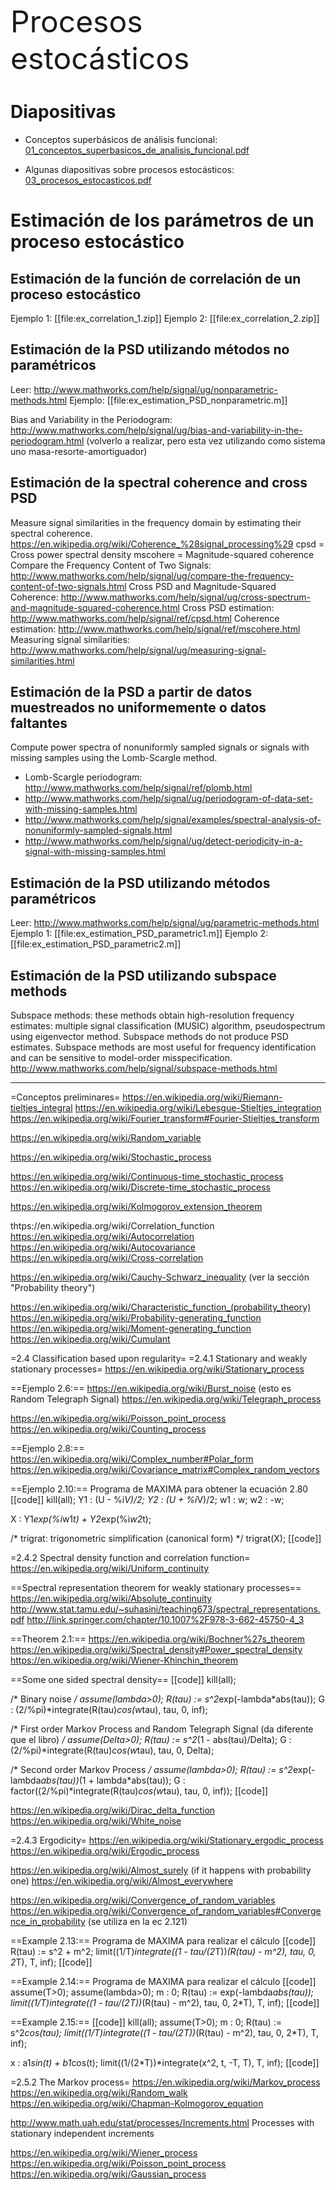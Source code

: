 <font size="30">Procesos estocásticos</font>

# Diapositivas
* Conceptos superbásicos de análisis funcional: [01_conceptos_superbasicos_de_analisis_funcional.pdf](../diapositivas/01_conceptos_superbasicos_de_analisis_funcional.pdf)

* Algunas diapositivas sobre procesos estocásticos:  [03_procesos_estocasticos.pdf](../diapositivas/03_procesos_estocasticos.pdf)

# Estimación de los parámetros de un proceso estocástico

## Estimación de la función de correlación de un proceso estocástico
Ejemplo 1: [[file:ex_correlation_1.zip]] 
Ejemplo 2: [[file:ex_correlation_2.zip]]

## Estimación de la PSD utilizando métodos no paramétricos
Leer: http://www.mathworks.com/help/signal/ug/nonparametric-methods.html
Ejemplo: [[file:ex_estimation_PSD_nonparametric.m]] 

Bias and Variability in the Periodogram: http://www.mathworks.com/help/signal/ug/bias-and-variability-in-the-periodogram.html (volverlo a realizar, pero esta vez utilizando como sistema uno masa-resorte-amortiguador)

## Estimación de la spectral coherence and cross PSD
Measure signal similarities in the frequency domain by estimating their spectral coherence.
https://en.wikipedia.org/wiki/Coherence_%28signal_processing%29
cpsd = Cross power spectral density
mscohere = Magnitude-squared coherence
Compare the Frequency Content of Two Signals: http://www.mathworks.com/help/signal/ug/compare-the-frequency-content-of-two-signals.html
Cross PSD and Magnitude-Squared Coherence: http://www.mathworks.com/help/signal/ug/cross-spectrum-and-magnitude-squared-coherence.html
Cross PSD estimation: http://www.mathworks.com/help/signal/ref/cpsd.html
Coherence estimation: http://www.mathworks.com/help/signal/ref/mscohere.html
Measuring signal similarities: http://www.mathworks.com/help/signal/ug/measuring-signal-similarities.html

## Estimación de la PSD a partir de datos muestreados no uniformemente o datos faltantes
Compute power spectra of nonuniformly sampled signals or signals with missing samples using the Lomb-Scargle method.
* Lomb-Scargle periodogram: http://www.mathworks.com/help/signal/ref/plomb.html
* http://www.mathworks.com/help/signal/ug/periodogram-of-data-set-with-missing-samples.html
* http://www.mathworks.com/help/signal/examples/spectral-analysis-of-nonuniformly-sampled-signals.html
* http://www.mathworks.com/help/signal/ug/detect-periodicity-in-a-signal-with-missing-samples.html

## Estimación de la PSD utilizando métodos paramétricos
Leer: http://www.mathworks.com/help/signal/ug/parametric-methods.html
Ejemplo 1: [[file:ex_estimation_PSD_parametric1.m]] 
Ejemplo 2: [[file:ex_estimation_PSD_parametric2.m]] 

## Estimación de la PSD utilizando subspace methods
Subspace methods: these methods obtain high-resolution frequency estimates: multiple signal classification (MUSIC) algorithm, pseudospectrum using eigenvector method. Subspace methods do not produce PSD estimates. Subspace methods are most useful for frequency identification and can be sensitive to model-order misspecification.
http://www.mathworks.com/help/signal/subspace-methods.html


-----------

=Conceptos preliminares=
https://en.wikipedia.org/wiki/Riemann-tieltjes_integral
https://en.wikipedia.org/wiki/Lebesgue-Stieltjes_integration
https://en.wikipedia.org/wiki/Fourier_transform#Fourier-Stieltjes_transform

https://en.wikipedia.org/wiki/Random_variable





https://en.wikipedia.org/wiki/Stochastic_process

https://en.wikipedia.org/wiki/Continuous-time_stochastic_process
https://en.wikipedia.org/wiki/Discrete-time_stochastic_process

https://en.wikipedia.org/wiki/Kolmogorov_extension_theorem

thtps://en.wikipedia.org/wiki/Correlation_function
https://en.wikipedia.org/wiki/Autocorrelation
https://en.wikipedia.org/wiki/Autocovariance
https://en.wikipedia.org/wiki/Cross-correlation

https://en.wikipedia.org/wiki/Cauchy-Schwarz_inequality (ver la sección "Probability theory")

https://en.wikipedia.org/wiki/Characteristic_function_(probability_theory)
https://en.wikipedia.org/wiki/Probability-generating_function
https://en.wikipedia.org/wiki/Moment-generating_function
https://en.wikipedia.org/wiki/Cumulant

=2.4 Classification based upon regularity=
=2.4.1 Stationary and weakly stationary processes=
https://en.wikipedia.org/wiki/Stationary_process

==Ejemplo 2.6:==
https://en.wikipedia.org/wiki/Burst_noise (esto es Random Telegraph Signal)
https://en.wikipedia.org/wiki/Telegraph_process

https://en.wikipedia.org/wiki/Poisson_point_process
https://en.wikipedia.org/wiki/Counting_process

==Ejemplo 2.8:==
https://en.wikipedia.org/wiki/Complex_number#Polar_form
https://en.wikipedia.org/wiki/Covariance_matrix#Complex_random_vectors

==Ejemplo 2.10:==
Programa de MAXIMA para obtener la ecuación 2.80
[[code]]
kill(all);
Y1 : (U - %i*V)/2;
Y2 : (U + %i*V)/2;
w1 :  w;
w2 : -w;

X : Y1*exp(%i*w1*t) + Y2*exp(%i*w2*t);

/* trigrat: trigonometric simplification (canonical form) */
trigrat(X); 
[[code]]

=2.4.2 Spectral density function and correlation function=
https://en.wikipedia.org/wiki/Uniform_continuity

==Spectral representation theorem for weakly stationary processes==
https://en.wikipedia.org/wiki/Absolute_continuity
http://www.stat.tamu.edu/~suhasini/teaching673/spectral_representations.pdf
http://link.springer.com/chapter/10.1007%2F978-3-662-45750-4_3

==Theorem 2.1:==
https://en.wikipedia.org/wiki/Bochner%27s_theorem
https://en.wikipedia.org/wiki/Spectral_density#Power_spectral_density
https://en.wikipedia.org/wiki/Wiener-Khinchin_theorem

==Some one sided spectral density==
[[code]]
kill(all);

/* Binary noise */
assume(lambda>0);
R(tau) := s^2*exp(-lambda*abs(tau));
G : (2/%pi)*integrate(R(tau)*cos(w*tau), tau, 0, inf);

/* First order Markov Process and Random Telegraph Signal (da diferente que el libro) */
assume(Delta>0);
R(tau) := s^2*(1 - abs(tau)/Delta);
G : (2/%pi)*integrate(R(tau)*cos(w*tau), tau, 0, Delta);

/* Second order Markov Process */
assume(lambda>0);
R(tau) := s^2*exp(-lambda*abs(tau))*(1 + lambda*abs(tau));
G : factor((2/%pi)*integrate(R(tau)*cos(w*tau), tau, 0, inf));
[[code]]

https://en.wikipedia.org/wiki/Dirac_delta_function
https://en.wikipedia.org/wiki/White_noise

=2.4.3 Ergodicity=
https://en.wikipedia.org/wiki/Stationary_ergodic_process
https://en.wikipedia.org/wiki/Ergodic_process

https://en.wikipedia.org/wiki/Almost_surely  (if it happens with probability one)
https://en.wikipedia.org/wiki/Almost_everywhere

https://en.wikipedia.org/wiki/Convergence_of_random_variables
https://en.wikipedia.org/wiki/Convergence_of_random_variables#Convergence_in_probability (se utiliza en la ec 2.121)

==Example 2.13:==
Programa de MAXIMA para realizar el cálculo
[[code]]
R(tau) := s^2 + m^2;
limit((1/T)*integrate((1 - tau/(2*T))*(R(tau) - m^2), tau, 0, 2*T), T, inf);
[[code]]

==Example 2.14:==
Programa de MAXIMA para realizar el cálculo
[[code]]
assume(T>0);
assume(lambda>0);
m : 0;
R(tau) := exp(-lambda*abs(tau));
limit((1/T)*integrate((1 - tau/(2*T))*(R(tau) - m^2), tau, 0, 2*T), T, inf);
[[code]]

==Example 2.15:==
[[code]]
kill(all);
assume(T>0);
m : 0;
R(tau) := s^2*cos(tau);
limit((1/T)*integrate((1 - tau/(2*T))*(R(tau) - m^2), tau, 0, 2*T), T, inf);

x : a1*sin(t) + b1*cos(t);
limit((1/(2*T))*integrate(x^2, t, -T, T), T, inf);
[[code]]

=2.5.2 The Markov process=
https://en.wikipedia.org/wiki/Markov_process
https://en.wikipedia.org/wiki/Random_walk
https://en.wikipedia.org/wiki/Chapman-Kolmogorov_equation



http://www.math.uah.edu/stat/processes/Increments.html Processes with stationary independent increments

https://en.wikipedia.org/wiki/Wiener_process
https://en.wikipedia.org/wiki/Poisson_point_process
https://en.wikipedia.org/wiki/Gaussian_process
